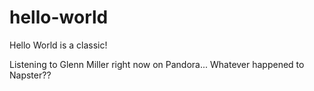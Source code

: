 # hello-world
Hello World is a classic!

Listening to Glenn Miller right now on Pandora...
Whatever happened to Napster??
